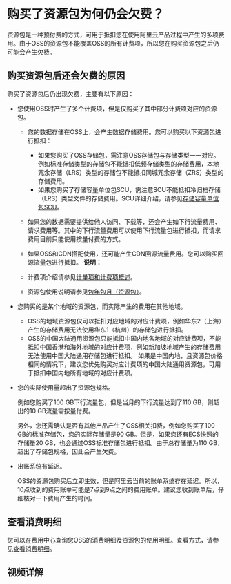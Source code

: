 # 购买了资源包为何仍会欠费？

资源包是一种预付费的方式，可用于抵扣您在使用阿里云产品过程中产生的多项费用。由于OSS的资源包不能覆盖OSS的所有计费项，所以您在购买资源包之后仍可能会产生欠费。

## 购买资源包后还会欠费的原因

购买了资源包后仍出现欠费，主要有以下原因：

-   您使用OSS时产生了多个计费项，但是仅购买了其中部分计费项对应的资源包。

    -   您的数据存储在OSS上，会产生数据存储费用。您可以购买以下资源包进行抵扣：
        -   如果您购买了OSS存储包，需注意OSS存储包与存储类型一一对应。例如标准存储类型的存储包不能抵扣低频存储类型的存储费用，本地冗余存储（LRS）类型的存储包不能抵扣同城冗余存储（ZRS）类型的存储费用。
        -   如果您购买了存储容量单位包SCU，需注意SCU不能抵扣冷归档存储（LRS）类型文件的存储费用。SCU详细介绍，请参见[存储容量单位包SCU](/cn.zh-CN/计量计费/计费方式/存储容量单位包SCU.md)。
    -   如果您的数据需要提供给他人访问、下载等，还会产生如下行流量费用、请求费用等。其中的下行流量费用可以使用下行流量包进行抵扣，而请求费用目前只能使用按量付费的方式。
    -   如果OSS和CDN搭配使用，还可能产生CDN回源流量费用。您可以购买回源流量包进行抵扣。
    **说明：**

    -   计费项介绍请参见[计量项和计费项概述](/cn.zh-CN/计量计费/计量项和计费项/概述.md)。
    -   资源包使用说明请参见[包年包月（资源包）](/cn.zh-CN/计量计费/计费方式/包年包月（资源包）/资源包介绍.md)。
-   您购买的是某个地域的资源包，而实际产生的费用在其他地域。

    -   OSS的地域资源包仅可以抵扣对应地域的对应计费项，例如华东2（上海）产生的存储费用无法使用华东1（杭州）的存储包进行抵扣。
    -   OSS的中国大陆通用资源包只能抵扣中国内地各地域的对应计费项，不能抵扣中国香港和海外地域的对应计费项，例如新加坡地域产生的存储费用无法使用中国大陆通用存储包进行抵扣。
    如果是中国内地，且资源包价格相同的情况下，建议您优先购买对应计费项的中国大陆通用资源包，可用于抵扣中国内地所有地域的对应计费项。

-   您的实际使用量超出了资源包规格。

    例如您购买了100 GB下行流量包，但是当月的下行流量达到了110 GB，则超出的10 GB流量需按量付费。

    另外，您还需确认是否有其他产品产生了OSS相关扣费，例如您购买了100 GB的标准存储包，您的实际存储量是90 GB。但是，如果您还有ECS快照的存储量20 GB，也会通过OSS标准存储包进行抵扣。由于总存储量为110 GB，超出了存储包规格，因此会产生欠费。

-   出账系统有延迟。

    OSS的资源包购买后立即生效，但是阿里云当前的账单系统存在延迟。所以，10点收到的费用账单可能是7点到9点之间的费用账单。建议您收到账单后，仔细核对一下费用产生的时间。


## 查看消费明细

您可以在费用中心查询您OSS的消费明细及资源包的使用明细。查看方式，请参见[查看消费明细](/cn.zh-CN/计量计费/查看消费明细.md)。

## 视频详解



